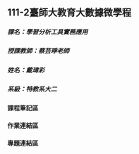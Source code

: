 
## 111-2臺師大教育大數據微學程
##### 課名：學習分析工具實務應用
##### 授課教師：蔡芸琤老師
##### 姓名：戴瑋彩
##### 系級：特教系大二
#### 課程筆記區
#### 作業連結區
#### 專題連結區
